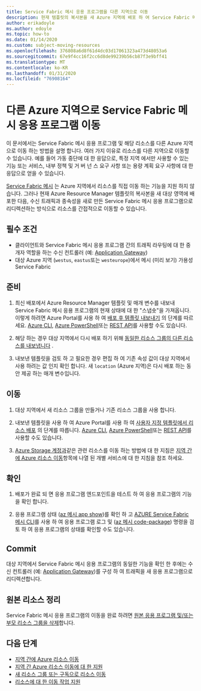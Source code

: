 ```yaml
---
title: Service Fabric 메시 응용 프로그램을 다른 지역으로 이동
description: 현재 템플릿의 복사본을 새 Azure 지역에 배포 하 여 Service Fabric 메시 리소스를 이동할 수 있습니다.
author: erikadoyle
ms.author: edoyle
ms.topic: how-to
ms.date: 01/14/2020
ms.custom: subject-moving-resources
ms.openlocfilehash: 376808a6d8f61d4dc03d17061323a473d48053a6
ms.sourcegitcommit: 67e9f4cc16f2cc6d8de99239b56cb87f3e9bff41
ms.translationtype: MT
ms.contentlocale: ko-KR
ms.lasthandoff: 01/31/2020
ms.locfileid: "76908164"
---
```

# <a name="move-a-service-fabric-mesh-application-to-another-azure-region"></a>다른 Azure 지역으로 Service Fabric 메시 응용 프로그램 이동

이 문서에서는 Service Fabric 메시 응용 프로그램 및 해당 리소스를 다른 Azure 지역으로 이동 하는 방법을 설명 합니다. 여러 가지 이유로 리소스를 다른 지역으로 이동할 수 있습니다. 예를 들어 가동 중단에 대 한 응답으로, 특정 지역 에서만 사용할 수 있는 기능 또는 서비스, 내부 정책 및 거 버 넌 스 요구 사항 또는 용량 계획 요구 사항에 대 한 응답으로 얻을 수 있습니다.

 [Service Fabric 메시](../azure-resource-manager/management/region-move-support.md#microsoftservicefabricmesh) 는 Azure 지역에서 리소스를 직접 이동 하는 기능을 지원 하지 않습니다. 그러나 현재 Azure Resource Manager 템플릿의 복사본을 새 대상 영역에 배포한 다음, 수신 트래픽과 종속성을 새로 만든 Service Fabric 메시 응용 프로그램으로 리디렉션하는 방식으로 리소스를 간접적으로 이동할 수 있습니다.

## <a name="prerequisites"></a>필수 조건

* 클라이언트와 Service Fabric 메시 응용 프로그램 간의 트래픽 라우팅에 대 한 중개자 역할을 하는 수신 컨트롤러 (예: [Application Gateway](https://docs.microsoft.com/azure/application-gateway/))
* 대상 Azure 지역 (`westus`, `eastus`또는 `westeurope`)에서 메시 (미리 보기) 가용성 Service Fabric

## <a name="prepare"></a>준비

1. 최신 배포에서 Azure Resource Manager 템플릿 및 매개 변수를 내보내 Service Fabric 메시 응용 프로그램의 현재 상태에 대 한 "스냅숏"을 가져옵니다. 이렇게 하려면 Azure Portal를 사용 하 여 [배포 후 템플릿 내보내기](../azure-resource-manager/templates/export-template-portal.md#export-template-after-deployment) 의 단계를 따르세요. [Azure CLI](../azure-resource-manager/management/manage-resource-groups-cli.md#export-resource-groups-to-templates), [Azure PowerShell](../azure-resource-manager/management/manage-resource-groups-powershell.md#export-resource-groups-to-templates)또는 [REST API](https://docs.microsoft.com/rest/api/resources/resourcegroups/exporttemplate)를 사용할 수도 있습니다.

2. 해당 하는 경우 대상 지역에서 다시 배포 하기 위해 [동일한 리소스 그룹의 다른 리소스를 내보냅니다](https://docs.microsoft.com/azure/azure-resource-manager/templates/export-template-portal#export-template-from-a-resource-group) .

3. 내보낸 템플릿을 검토 하 고 필요한 경우 편집 하 여 기존 속성 값이 대상 지역에서 사용 하려는 값 인지 확인 합니다. 새 `location` (Azure 지역)은 다시 배포 하는 동안 제공 하는 매개 변수입니다.

## <a name="move"></a>이동

1. 대상 지역에서 새 리소스 그룹을 만들거나 기존 리소스 그룹을 사용 합니다.

2. 내보낸 템플릿을 사용 하 여 Azure Portal를 사용 하 여 [사용자 지정 템플릿에서 리소스 배포](https://docs.microsoft.com/azure/azure-resource-manager/templates/deploy-portal#deploy-resources-from-custom-template) 의 단계를 따릅니다. [Azure CLI](https://docs.microsoft.com/azure/azure-resource-manager/templates/deploy-cli), [Azure PowerShell](https://docs.microsoft.com/azure/azure-resource-manager/templates/deploy-powershell)또는 [REST API](https://docs.microsoft.com/azure/azure-resource-manager/templates/deploy-rest)를 사용할 수도 있습니다.

3. [Azure Storage 계정과](../storage/common/storage-account-move.md)같은 관련 리소스를 이동 하는 방법에 대 한 지침은 [지역 간에 Azure 리소스 이동](../azure-resource-manager/management/move-region.md)항목에 나열 된 개별 서비스에 대 한 지침을 참조 하세요.

## <a name="verify"></a>확인

1. 배포가 완료 되 면 응용 프로그램 엔드포인트을 테스트 하 여 응용 프로그램의 기능을 확인 합니다.

2. 응용 프로그램 상태 ([az 메시 app show](https://docs.microsoft.com/cli/azure/ext/mesh/mesh/app?view=azure-cli-latest#ext-mesh-az-mesh-app-show))를 확인 하 고 [AZURE Service Fabric 메시 CLI](https://docs.microsoft.com/azure/service-fabric-mesh/service-fabric-mesh-quickstart-deploy-container#set-up-service-fabric-mesh-cli)를 사용 하 여 응용 프로그램 로그 및 ([az 메시 code-package](https://docs.microsoft.com/cli/azure/ext/mesh/mesh/code-package-log?view=azure-cli-latest)) 명령을 검토 하 여 응용 프로그램의 상태를 확인할 수도 있습니다.

## <a name="commit"></a>Commit

대상 지역에서 Service Fabric 메시 응용 프로그램의 동일한 기능을 확인 한 후에는 수신 컨트롤러 (예: [Application Gateway](../application-gateway/redirect-overview.md))를 구성 하 여 트래픽을 새 응용 프로그램으로 리디렉션합니다.

## <a name="clean-up-source-resources"></a>원본 리소스 정리

Service Fabric 메시 응용 프로그램의 이동을 완료 하려면 [원본 응용 프로그램 및/또는 부모 리소스 그룹을 삭제](../azure-resource-manager/management/delete-resource-group.md)합니다.

## <a name="next-steps"></a>다음 단계

* [지역 간에 Azure 리소스 이동](../azure-resource-manager/management/move-region.md)
* [지역 간 Azure 리소스 이동에 대 한 지원](../azure-resource-manager/management/region-move-support.md)
* [새 리소스 그룹 또는 구독으로 리소스 이동](../azure-resource-manager/management/move-resource-group-and-subscription.md)
* [리소스에 대 한 이동 작업 지원](../azure-resource-manager/management/move-support-resources.md
)
